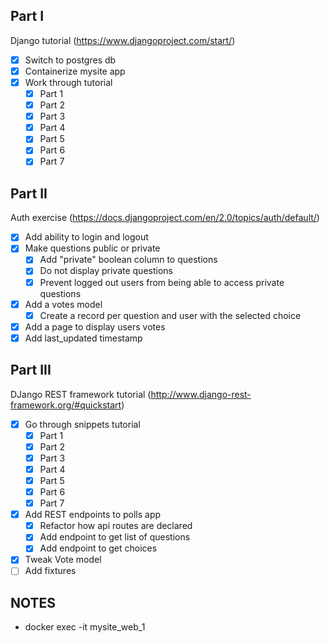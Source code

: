## Part I
Django tutorial (https://www.djangoproject.com/start/)

- [x] Switch to postgres db
- [x] Containerize mysite app
- [x] Work through tutorial
  - [x] Part 1
  - [x] Part 2
  - [x] Part 3
  - [x] Part 4
  - [x] Part 5
  - [x] Part 6
  - [x] Part 7
  
## Part II
Auth exercise (https://docs.djangoproject.com/en/2.0/topics/auth/default/)

- [x] Add ability to login and logout
- [x] Make questions public or private
  - [x] Add "private" boolean column to questions
  - [x] Do not display private questions
  - [x] Prevent logged out users from being able to access private questions
- [x] Add a votes model
  - [x] Create a record per question and user with the selected choice
- [x] Add a page to display users votes
- [x] Add last_updated timestamp

## Part III
DJango REST framework tutorial (http://www.django-rest-framework.org/#quickstart)

- [x] Go through snippets tutorial
  - [x] Part 1
  - [x] Part 2
  - [x] Part 3
  - [x] Part 4
  - [x] Part 5
  - [x] Part 6
  - [x] Part 7
- [x] Add REST endpoints to polls app
  - [x] Refactor how api routes are declared
  - [x] Add endpoint to get list of questions 
  - [x] Add endpoint to get choices
- [x] Tweak Vote model 
- [ ] Add fixtures

## NOTES

- docker exec -it mysite_web_1 <COMMAND>

